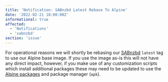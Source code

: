 ```yaml
---
title: 'Notification: SABnzbd Latest Rebase To Alpine'
date: '2022-02-21 18:00:00Z'
informational: true
affected:
  - 'Notifications'
  - 'sabnzbd'
section: 'issue'
---
```

For operational reasons we will shortly be rebasing our [SABnzbd](https://github.com/linuxserver/docker-sabnzbd) `latest` tag to use our Alpine base image. If you use the image as-is this will not have any direct impact, however, if you make use of any customization scripts which install additional packages these may need to be updated to use the [Alpine packages](https://pkgs.alpinelinux.org/packages?name=&branch=v3.15) and package manager (`apk`).
